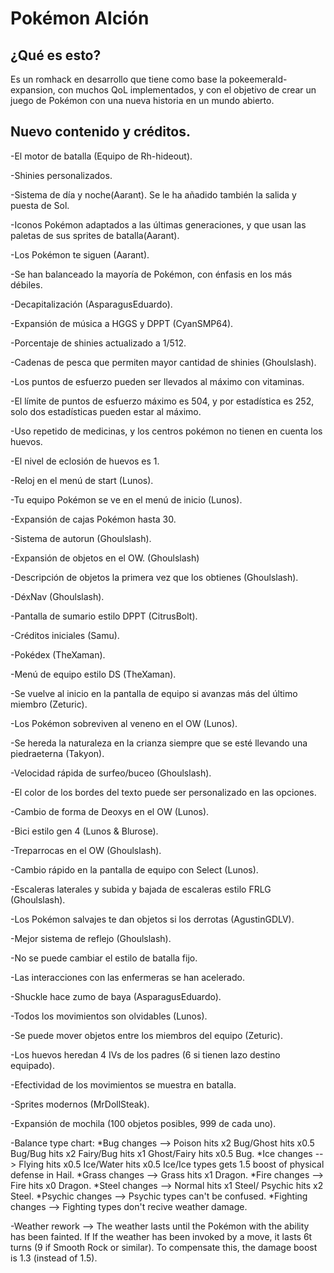 # Pokémon Alción

## ¿Qué es esto?

Es un romhack en desarrollo que tiene como base la pokeemerald-expansion, con muchos QoL implementados, y con el objetivo de crear un juego de Pokémon con una nueva historia en un mundo abierto.

## Nuevo contenido y créditos.

-El motor de batalla (Equipo de Rh-hideout).

-Shinies personalizados.

-Sistema de día y noche(Aarant). Se le ha añadido también la salida y puesta de Sol.

-Iconos Pokémon adaptados a las últimas generaciones, y que usan las paletas de sus sprites de batalla(Aarant).

-Los Pokémon te siguen (Aarant).

-Se han balanceado la mayoría de Pokémon, con énfasis en los más débiles.

-Decapitalización (AsparagusEduardo).

-Expansión de música a HGGS y DPPT (CyanSMP64).

-Porcentaje de shinies actualizado a 1/512.

-Cadenas de pesca que permiten mayor cantidad de shinies (Ghoulslash).

-Los puntos de esfuerzo pueden ser llevados al máximo con vitaminas.

-El límite de puntos de esfuerzo máximo es 504, y por estadística es 252, solo dos estadísticas pueden estar al máximo.

-Uso repetido de medicinas, y los centros pokémon no tienen en cuenta los huevos.

-El nivel de eclosión de huevos es 1.

-Reloj en el menú de start (Lunos).

-Tu equipo Pokémon se ve en el menú de inicio  (Lunos).

-Expansión de cajas Pokémon hasta 30.

-Sistema de autorun (Ghoulslash).

-Expansión de objetos en el OW. (Ghoulslash)

-Descripción de objetos la primera vez que los obtienes (Ghoulslash).

-DéxNav (Ghoulslash). 

-Pantalla de sumario estilo DPPT (CitrusBolt).

-Créditos iniciales (Samu).

-Pokédex (TheXaman).

-Menú de equipo estilo DS (TheXaman).

-Se vuelve al inicio en la pantalla de equipo si avanzas más del último miembro (Zeturic).

-Los Pokémon sobreviven al veneno en el OW (Lunos).

-Se hereda la naturaleza en la crianza siempre que se esté llevando una piedraeterna (Takyon).

-Velocidad rápida de surfeo/buceo (Ghoulslash).

-El color de los bordes del texto puede ser personalizado en las opciones.

-Cambio de forma de Deoxys en el OW (Lunos).

-Bici estilo gen 4 (Lunos & Blurose).

-Treparrocas en el OW (Ghoulslash).

-Cambio rápido en la pantalla de equipo con Select (Lunos).

-Escaleras laterales y subida y bajada de escaleras estilo FRLG (Ghoulslash).

-Los Pokémon salvajes te dan objetos si los derrotas (AgustinGDLV).

-Mejor sistema de reflejo (Ghoulslash).

-No se puede cambiar el estilo de batalla fijo.

-Las interacciones con las enfermeras se han acelerado.

-Shuckle hace zumo de baya (AsparagusEduardo).

-Todos los movimientos son olvidables (Lunos).

-Se puede mover objetos entre los miembros del equipo (Zeturic).

-Los huevos heredan 4 IVs de los padres (6 si tienen lazo destino equipado).

-Efectividad de los movimientos se muestra en batalla.

-Sprites modernos (MrDollSteak).

-Expansión de mochila (100 objetos posibles, 999 de cada uno).

-Balance type chart: 
*Bug changes --> Poison hits x2 Bug/Ghost hits x0.5 Bug/Bug hits x2 Fairy/Bug hits x1 Ghost/Fairy hits x0.5 Bug.
*Ice changes --> Flying hits x0.5 Ice/Water hits x0.5 Ice/Ice types gets 1.5 boost of physical defense in Hail.
*Grass changes --> Grass hits x1 Dragon.
*Fire changes --> Fire hits x0 Dragon.
*Steel changes --> Normal hits x1 Steel/ Psychic hits x2 Steel.
*Psychic changes --> Psychic types can't be confused.
*Fighting changes --> Fighting types don't recive weather damage.

-Weather rework --> The weather lasts until the Pokémon with the ability has been fainted. If If the weather has been invoked by a move, it lasts 6t turns (9 if Smooth Rock or similar). To compensate this, the damage boost is 1.3 (instead of 1.5).
